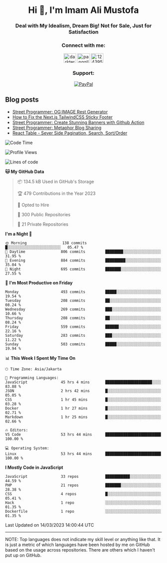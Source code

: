 <h1 align="center">Hi 👋, I'm Imam Ali Mustofa</h1>
<h3 align="center">Deal with My Idealism, Dream Big! Not for Sale, Just for Satisfaction</h3>

<p align="center">
  <h3 align="center">Connect with me:</h3>
  <p align="center">
  <a href="https://dev.to/darkterminal" target="blank"><img align="center" src="https://raw.githubusercontent.com/rahuldkjain/github-profile-readme-generator/master/src/images/icons/Social/devto.svg" alt="darkterminal" height="30" width="40" /></a>
  <a href="https://twitter.com/panggilmeiam" target="blank"><img align="center" src="https://raw.githubusercontent.com/rahuldkjain/github-profile-readme-generator/master/src/images/icons/Social/twitter.svg" alt="panggilmeiam" height="30" width="40" /></a>
  <a href="https://stackoverflow.com/users/12439522" target="blank"><img align="center" src="https://raw.githubusercontent.com/rahuldkjain/github-profile-readme-generator/master/src/images/icons/Social/stack-overflow.svg" alt="12439522" height="30" width="40" /></a>
  </p>
</p>

<h3 align="center">Support:</h3>
<p align="center">
  <a href="https://www.paypal.me/lazarusalhambra" target="_blank"><img src="https://img.shields.io/static/v1?label=PayPal&message=Donate&color=grey&labelColor=blue&logo=paypal" alt="PayPal"></a>
</p>

## Blog posts
<!-- BLOG-POST-LIST:START -->
- [Street Programmer: OG:IMAGE Rest Generator](https://dev.to/darkterminal/street-programmer-ogimage-rest-generator-1jod)
- [How to Fix the Next.js TailwindCSS Sticky Footer](https://dev.to/darkterminal/how-to-fix-the-nextjs-tailwindcss-sticky-footer-1hbk)
- [Street Programmer: Create Stunning Banners with Github Action](https://dev.to/darkterminal/street-programmer-create-stunning-banners-with-github-action-2ljc)
- [Street Programmer: Metaphor Blog Sharing](https://dev.to/darkterminal/street-programmer-metaphor-blog-sharing-fco)
- [React Table - Sever Side Pagination, Search, Sort/Order](https://dev.to/darkterminal/react-table-sever-side-pagination-search-sortorder-2p8m)
<!-- BLOG-POST-LIST:END -->

<!--START_SECTION:waka-->
![Code Time](http://img.shields.io/badge/Code%20Time-1%2C347%20hrs%2053%20mins-blue)

![Profile Views](http://img.shields.io/badge/Profile%20Views-5-blue)

![Lines of code](https://img.shields.io/badge/From%20Hello%20World%20I%27ve%20Written-18.4%20million%20lines%20of%20code-blue)

**🐱 My GitHub Data** 

> 📦 134.5 kB Used in GitHub's Storage 
 > 
> 🏆 479 Contributions in the Year 2023
 > 
> 💼 Opted to Hire
 > 
> 📜 300 Public Repositories 
 > 
> 🔑 21 Private Repositories 
 > 
**I'm a Night 🦉** 

```text
🌞 Morning                138 commits         █░░░░░░░░░░░░░░░░░░░░░░░░   05.47 % 
🌆 Daytime                806 commits         ████████░░░░░░░░░░░░░░░░░   31.95 % 
🌃 Evening                884 commits         █████████░░░░░░░░░░░░░░░░   35.04 % 
🌙 Night                  695 commits         ███████░░░░░░░░░░░░░░░░░░   27.55 % 
```
📅 **I'm Most Productive on Friday** 

```text
Monday                   493 commits         █████░░░░░░░░░░░░░░░░░░░░   19.54 % 
Tuesday                  208 commits         ██░░░░░░░░░░░░░░░░░░░░░░░   08.24 % 
Wednesday                269 commits         ███░░░░░░░░░░░░░░░░░░░░░░   10.66 % 
Thursday                 208 commits         ██░░░░░░░░░░░░░░░░░░░░░░░   08.24 % 
Friday                   559 commits         ██████░░░░░░░░░░░░░░░░░░░   22.16 % 
Saturday                 283 commits         ███░░░░░░░░░░░░░░░░░░░░░░   11.22 % 
Sunday                   503 commits         █████░░░░░░░░░░░░░░░░░░░░   19.94 % 
```


📊 **This Week I Spent My Time On** 

```text
🕑︎ Time Zone: Asia/Jakarta

💬 Programming Languages: 
JavaScript               45 hrs 4 mins       █████████████████████░░░░   83.88 % 
JSON                     2 hrs 42 mins       █░░░░░░░░░░░░░░░░░░░░░░░░   05.05 % 
CSS                      1 hr 45 mins        █░░░░░░░░░░░░░░░░░░░░░░░░   03.28 % 
Docker                   1 hr 27 mins        █░░░░░░░░░░░░░░░░░░░░░░░░   02.71 % 
Markdown                 1 hr 25 mins        █░░░░░░░░░░░░░░░░░░░░░░░░   02.66 % 

🔥 Editors: 
VS Code                  53 hrs 44 mins      █████████████████████████   100.00 % 

💻 Operating System: 
Linux                    53 hrs 44 mins      █████████████████████████   100.00 % 
```

**I Mostly Code in JavaScript** 

```text
JavaScript               33 repos            ███████████░░░░░░░░░░░░░░   44.59 % 
PHP                      21 repos            ███████░░░░░░░░░░░░░░░░░░   28.38 % 
CSS                      4 repos             █░░░░░░░░░░░░░░░░░░░░░░░░   05.41 % 
Hack                     1 repo              ░░░░░░░░░░░░░░░░░░░░░░░░░   01.35 % 
Dockerfile               1 repo              ░░░░░░░░░░░░░░░░░░░░░░░░░   01.35 % 
```




 Last Updated on 14/03/2023 14:00:44 UTC
<!--END_SECTION:waka-->

---
NOTE: Top languages does not indicate my skill level or anything like that. It is just a metric of which languages have been hosted by me on GitHub based on the usage across repositories. There are others which I haven't put up on GitHub.
